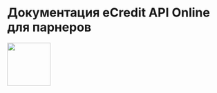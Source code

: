 # Документация eCredit API Online для парнеров

<img src="https://github.com/templton/ecredit_api_online/raw/master/ecredit.png" height="100px" />

